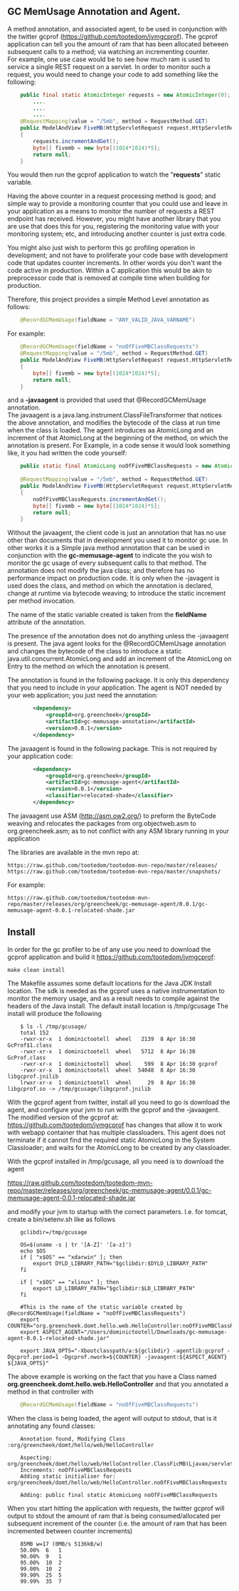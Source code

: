 GC MemUsage Annotation and Agent.
---------------------------------

A method annotation, and associated agent, to be used in conjunction 
with the twitter gcprof (https://github.com/tootedom/jvmgcprof).
The gcprof application can tell you the amount of ram that has been allocated 
between subsequent calls to a method; via watching an incrementing counter.  
For example, one use case would be to see how much ram is used to service a 
single REST request on a servlet.  In order to monitor such a request, 
you would need to change your code to add something like the following:

```java
	public final static AtomicInteger requests = new AtomicInteger(0);
        ....
        ....
        ....
	@RequestMapping(value = "/5mb", method = RequestMethod.GET)
	public ModelAndView FiveMB(HttpServletRequest request,HttpServletResponse resp)
	{
		requests.incrementAndGet();
		byte[] fivemb = new byte[(1024*1024)*5];
		return null;
	}
```

You would then run the gcprof application to watch the "<b>requests</b>" static variable.  

Having the above counter in a request processing method is good; and simple way to provide a
monitoring counter that you could use and leave in your application as a means to monitor 
the number of requests a REST endpoint has received.  However, you might have another library 
that you are use that does this for you, registering the monitoring value with your monitoring 
system; etc, and introducing another counter is just extra code.  

You might also just wish to perform this gc profiling operation in development; and not 
have to proliferate your code base with development code that updates counter increments.
In other words you don't want the code active in production.  Within a C application this would
be akin to preprocessor code that is removed at compile time when building for production.

Therefore, this project provides a simple Method Level annotation as follows:

```java
	@RecordGCMemUsage(fieldName = "ANY_VALID_JAVA_VARNAME")
```

For example:

```java
    @RecordGCMemUsage(fieldName = "noOfFiveMBClassRequests")
	@RequestMapping(value = "/5mb", method = RequestMethod.GET)
	public ModelAndView FiveMB(HttpServletRequest request,HttpServletResponse resp)
	{
		byte[] fivemb = new byte[(1024*1024)*5];
		return null;
	}
```

and a <b>-javaagent</b> is provided that used that @RecordGCMemUsage annotation.  
The javaagent is a java.lang.instrument.ClassFileTransformer that notices the 
above annotation, and modifies the bytecode of the class at run time when the class is loaded.
The agent introduces aa AtomicLong and an increment of that AtomicLong at the beginning of the
method, on which the annotation is present.  For Example, in a code sense it would look something
like, it you had written the code yourself:

```java
	public static final AtomicLong noOfFiveMBClassRequests = new AtomicLong(0)
   
	@RequestMapping(value = "/5mb", method = RequestMethod.GET)
	public ModelAndView FiveMB(HttpServletRequest request,HttpServletResponse resp)
	{
		noOfFiveMBClassRequests.incrementAndGet();
		byte[] fivemb = new byte[(1024*1024)*5];
		return null;
	}
```
 
Without the javaagent, the client code is just an annotation that has no use other than documents that
in development you used it to monitor gc use.  In other works it is a Simple java method annotation 
that can be used in conjunction with the <b>gc-memusage-agent</b> to indicate the you wish to 
monitor the gc usage of every subsequent calls to that method.  The annotation does not modify the java
class; and therefore has no performance impact on production code.  It is only when the -javagent is 
used does the class, and method on which the annotation is declared, change at runtime via bytecode weaving;
to introduce the static increment per method invocation.  

The name of the static variable created is taken from the <b>fieldName</b> attribute of the annotation.

The presence of the annotation does not do anything unless the -javaagent is present.  The java agent looks for the
@RecordGCMemUsage annotation and changes the bytecode of the class to introduce a static java.util.concurrent.AtomicLong 
and add an increment of the AtomicLong on Entry to the method on which the annotation is present. 

The annotation is found in the following package.  It is only this dependency that you need to include in your
application.  The agent is NOT needed by your web application; you just need the annotation:

```xml
		<dependency>
			<groupId>org.greencheek</groupId>
  			<artifactId>gc-memusage-annotation</artifactId>
  			<version>0.0.1</version>
		</dependency> 
```

The javaagent is found in the following package.  This is not required by your application code:

```xml
		<dependency>
			<groupId>org.greencheek</groupId>
  			<artifactId>gc-memusage-agent</artifactId>
  			<version>0.0.1</version>
  			<classifier>relocated-shade</classifier>
		</dependency> 
```

The javaagent use ASM (http://asm.ow2.org/) to preform the ByteCode weaving and relocates the packages from
org.objectweb.asm to org.greencheek.asm; as to not conflict with any ASM library running in your application

The libraries are available in the mvn repo at:

	https://raw.github.com/tootedom/tootedom-mvn-repo/master/releases/
	https://raw.github.com/tootedom/tootedom-mvn-repo/master/snapshots/

For example:

	https://raw.github.com/tootedom/tootedom-mvn-repo/master/releases/org/greencheek/gc-memusage-agent/0.0.1/gc-memusage-agent-0.0.1-relocated-shade.jar
	
## Install
	
In order for the gc profiler to be of any use you need to download the gcprof application and build it https://github.com/tootedom/jvmgcprof:

	make clean install
	
The Makefile assumes some default locations for the Java JDK Install location.  The sdk is needed as the 
gcprof uses a native instrumentation to monitor the memory usage, and as a result needs to compile against the 
headers of the Java install.  The default install location is /tmp/gcusage  The install will produce the following

```
	$ ls -l /tmp/gcusage/
	total 152
	-rwxr-xr-x  1 dominictootell  wheel   2139  8 Apr 16:30 GcProf$1.class
	-rwxr-xr-x  1 dominictootell  wheel   5712  8 Apr 16:30 GcProf.class
	-rwxr-xr-x  1 dominictootell  wheel    599  8 Apr 16:30 gcprof
	-rwxr-xr-x  1 dominictootell  wheel  54048  8 Apr 16:30 libgcprof.jnilib
	lrwxr-xr-x  1 dominictootell  wheel     29  8 Apr 16:30 libgcprof.so -> /tmp/gcusage/libgcprof.jnilib
```

With the gcprof agent from twitter, install all you need to go is download the agent, and configure your jvm to
run with the gcprof and the -javaagent.   The modified version of the gcprof at: https://github.com/tootedom/jvmgcprof has
changes that allow it to work with webapp container that has multiple classloaders.  This agent does not terminate
if it cannot find the required static AtomicLong in the System Classloader; and waits for the AtomicLong to be created
by any classloader.

With the gcprof installed in /tmp/gcusage, all you need is to download the agent 

  https://raw.github.com/tootedom/tootedom-mvn-repo/master/releases/org/greencheek/gc-memusage-agent/0.0.1/gc-memusage-agent-0.0.1-relocated-shade.jar

and modify your jvm to startup with the correct parameters.  I.e. for tomcat, create a bin/setenv.sh like as follows

```
	gclibdir=/tmp/gcusage

	OS=$(uname -s | tr '[A-Z]' '[a-z]')
	echo $OS
	if [ "x$OS" == "xdarwin" ]; then
        export DYLD_LIBRARY_PATH="$gclibdir:$DYLD_LIBRARY_PATH"
	fi

	if [ "x$OS" == "xlinux" ]; then
        export LD_LIBRARY_PATH="$gclibdir:$LD_LIBRARY_PATH"
	fi

	#This is the name of the static variable created by @RecordGCMemUsage(fieldName = "noOfFiveMBClassRequests")
	export COUNTER="org.greencheek.domt.hello.web.HelloController:noOfFiveMBClassRequests"
	export ASPECT_AGENT="/Users/dominictootell/Downloads/gc-memusage-agent-0.0.1-relocated-shade.jar"

	export JAVA_OPTS="-Xbootclasspath/a:${gclibdir} -agentlib:gcprof -Dgcprof.period=1 -Dgcprof.nwork=${COUNTER} -javaagent:${ASPECT_AGENT} ${JAVA_OPTS}"
```

The above example is working on the fact that you have a Class named <b>org.greencheek.domt.hello.web.HelloController</b>
and that you annotated a method in that controller with 

```java
	@RecordGCMemUsage(fieldName = "noOfFiveMBClassRequests")
```


When the class is being loaded, the agent will output to stdout, that is it annotating any found classes:

```
	Annotation found, Modifying Class :org/greencheek/domt/hello/web/HelloController

	Aspecting: org/greencheek/domt/hello/web/HelloController.ClassFicMB(Ljavax/servlet/http/HttpServletRequest;Ljavax/servlet/http/HttpServletResponse;)Lorg/springframework/web/servlet/ModelAndView;nullnull
	Increments: noOfFiveMBClassRequests
	Adding static initialiser for: org/greencheek/domt/hello/web/HelloController.noOfFiveMBClassRequests

	Adding: public final static AtomicLong noOfFiveMBClassRequests
```

When you start hitting the application with requests, the twitter gcprof will output to stdout the amount of ram that
is being consumed/allocated per subsequent increment of the counter (i.e. the amount of ram that has been incremented
between counter increments)

```
	85MB w=17 (0MB/s 5136kB/w)
	50.00%	6	1
	90.00%	9	1
	95.00%	10	2
	99.00%	10	2
	99.90%	25	5
	99.99%	35	7
``` 
